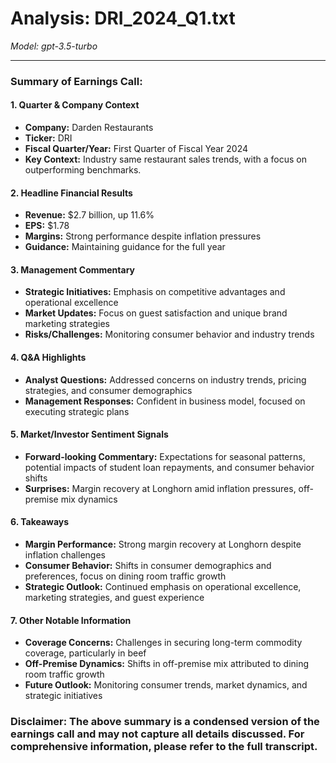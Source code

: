 # Analysis: DRI_2024_Q1.txt

*Model: gpt-3.5-turbo*

---

### Summary of Earnings Call:

#### 1. **Quarter & Company Context**
   - **Company:** Darden Restaurants
   - **Ticker:** DRI
   - **Fiscal Quarter/Year:** First Quarter of Fiscal Year 2024
   - **Key Context:** Industry same restaurant sales trends, with a focus on outperforming benchmarks.

#### 2. **Headline Financial Results**
   - **Revenue:** $2.7 billion, up 11.6%
   - **EPS:** $1.78
   - **Margins:** Strong performance despite inflation pressures
   - **Guidance:** Maintaining guidance for the full year

#### 3. **Management Commentary**
   - **Strategic Initiatives:** Emphasis on competitive advantages and operational excellence
   - **Market Updates:** Focus on guest satisfaction and unique brand marketing strategies
   - **Risks/Challenges:** Monitoring consumer behavior and industry trends

#### 4. **Q&A Highlights**
   - **Analyst Questions:** Addressed concerns on industry trends, pricing strategies, and consumer demographics
   - **Management Responses:** Confident in business model, focused on executing strategic plans

#### 5. **Market/Investor Sentiment Signals**
   - **Forward-looking Commentary:** Expectations for seasonal patterns, potential impacts of student loan repayments, and consumer behavior shifts
   - **Surprises:** Margin recovery at Longhorn amid inflation pressures, off-premise mix dynamics

#### 6. **Takeaways**
   - **Margin Performance:** Strong margin recovery at Longhorn despite inflation challenges
   - **Consumer Behavior:** Shifts in consumer demographics and preferences, focus on dining room traffic growth
   - **Strategic Outlook:** Continued emphasis on operational excellence, marketing strategies, and guest experience

#### 7. **Other Notable Information**
   - **Coverage Concerns:** Challenges in securing long-term commodity coverage, particularly in beef
   - **Off-Premise Dynamics:** Shifts in off-premise mix attributed to dining room traffic growth
   - **Future Outlook:** Monitoring consumer trends, market dynamics, and strategic initiatives

### Disclaimer: The above summary is a condensed version of the earnings call and may not capture all details discussed. For comprehensive information, please refer to the full transcript.